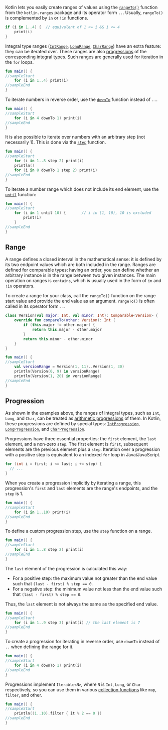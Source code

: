 [//]: # (title: Ranges and progressions)

Kotlin lets you easily create ranges of values using the [`rangeTo()`](https://kotlinlang.org/api/latest/jvm/stdlib/kotlin.ranges/range-to.html) function from the `kotlin.ranges` package and its operator form `..`.
Usually, `rangeTo()` is complemented by `in` or `!in` functions.



```kotlin
if (i in 1..4) {  // equivalent of 1 <= i && i <= 4
    print(i)
}
```


Integral type ranges ([`IntRange`](https://kotlinlang.org/api/latest/jvm/stdlib/kotlin.ranges/-int-range/index.html), [`LongRange`](https://kotlinlang.org/api/latest/jvm/stdlib/kotlin.ranges/-long-range/index.html), [`CharRange`](https://kotlinlang.org/api/latest/jvm/stdlib/kotlin.ranges/-char-range/index.html)) have an extra feature: they can be iterated over.
These ranges are also [progressions](https://en.wikipedia.org/wiki/Arithmetic_progression) of the corresponding integral types.
Such ranges are generally used for iteration in the `for` loops.



```kotlin
fun main() {
//sampleStart
    for (i in 1..4) print(i)
//sampleEnd
}

```


To iterate numbers in reverse order, use the [`downTo`](https://kotlinlang.org/api/latest/jvm/stdlib/kotlin.ranges/down-to.html) function instead of `..`.



```kotlin
fun main() {
//sampleStart
    for (i in 4 downTo 1) print(i)
//sampleEnd
}

```


It is also possible to iterate over numbers with an arbitrary step (not necessarily 1). This is done via the [`step`](https://kotlinlang.org/api/latest/jvm/stdlib/kotlin.ranges/step.html) function.



```kotlin
fun main() {
//sampleStart
    for (i in 1..8 step 2) print(i)
    println()
    for (i in 8 downTo 1 step 2) print(i)
//sampleEnd
}

```


To iterate a number range which does not include its end element, use the [`until`](https://kotlinlang.org/api/latest/jvm/stdlib/kotlin.ranges/until.html) function:



```kotlin
fun main() {
//sampleStart
    for (i in 1 until 10) {       // i in [1, 10), 10 is excluded
        print(i)
    }
//sampleEnd
}

```


## Range

A range defines a closed interval in the mathematical sense: it is defined by its two endpoint values which are both included in the range.
Ranges are defined for comparable types: having an order, you can define whether an arbitrary instance is in the range between two given instances.
The main operation on ranges is `contains`, which is usually used in the form of `in` and `!in` operators.

To create a range for your class, call the `rangeTo()` function on the range start value and provide the end value as an argument.
`rangeTo()` is often called in its operator form `..`.


```kotlin
class Version(val major: Int, val minor: Int): Comparable<Version> {
    override fun compareTo(other: Version): Int {
        if (this.major != other.major) {
            return this.major - other.major
        }
        return this.minor - other.minor
    }
}

fun main() {
//sampleStart
    val versionRange = Version(1, 11)..Version(1, 30)
    println(Version(0, 9) in versionRange)
    println(Version(1, 20) in versionRange)
//sampleEnd
}

```


## Progression

As shown in the examples above, the ranges of integral types, such as `Int`, `Long`, and `Char`, can be treated as [arithmetic progressions](https://en.wikipedia.org/wiki/Arithmetic_progression) of them.
In Kotlin, these progressions are defined by special types: [`IntProgression`](https://kotlinlang.org/api/latest/jvm/stdlib/kotlin.ranges/-int-progression/index.html), [`LongProgression`](https://kotlinlang.org/api/latest/jvm/stdlib/kotlin.ranges/-long-progression/index.html), and [`CharProgression`](https://kotlinlang.org/api/latest/jvm/stdlib/kotlin.ranges/-char-progression/index.html).

Progressions have three essential properties: the `first` element, the `last` element, and a non-zero `step`.
The first element is `first`, subsequent elements are the previous element plus a `step`.
Iteration over a progression with a positive step is equivalent to an indexed `for` loop in Java/JavaScript.



```java
for (int i = first; i <= last; i += step) {
  // ...
}
```


When you create a progression implicitly by iterating a range, this progression's `first` and `last` elements are the range's endpoints, and the `step` is 1.



```kotlin
fun main() {
//sampleStart
    for (i in 1..10) print(i)
//sampleEnd
}

```


To define a custom progression step, use the `step` function on a range.



```kotlin
fun main() {
//sampleStart
    for (i in 1..8 step 2) print(i)
//sampleEnd
}

```


The `last` element of the progression is calculated this way:
* For a positive step: the maximum value not greater than the end value such that `(last - first) % step == 0`.
* For a negative step: the minimum value not less than the end value such that `(last - first) % step == 0`.

Thus, the `last` element is not always the same as the specified end value.



```kotlin
fun main() {
//sampleStart
    for (i in 1..9 step 3) print(i) // the last element is 7
//sampleEnd
}

```


To create a progression for iterating in reverse order, use `downTo` instead of `..` when defining the range for it.



```kotlin
fun main() {
//sampleStart
    for (i in 4 downTo 1) print(i)
//sampleEnd
}

```


Progressions implement `Iterable<N>`, where `N` is `Int`, `Long`, or `Char` respectively, so you can use them in various [collection functions](collection-operations.md) like `map`, `filter`, and other.



```kotlin
fun main() {
//sampleStart
    println((1..10).filter { it % 2 == 0 })
//sampleEnd
}

```



